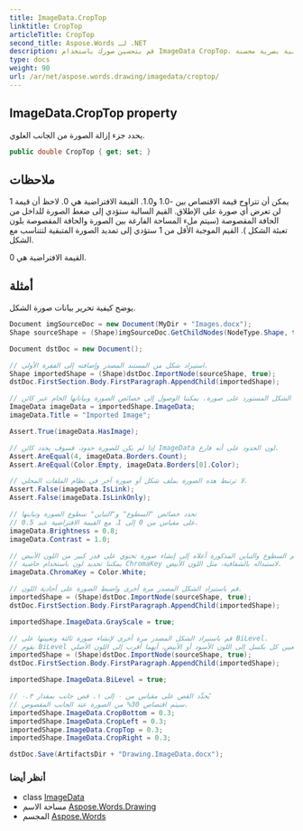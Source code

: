 ```yaml
---
title: ImageData.CropTop
linktitle: CropTop
articleTitle: CropTop
second_title: Aspose.Words لـ .NET
description: قم بتحسين صورك باستخدام ImageData CropTop، والتحكم في إزالة الصورة من الأعلى للحصول على تأطير مثالي وجاذبية بصرية محسنة.
type: docs
weight: 90
url: /ar/net/aspose.words.drawing/imagedata/croptop/
---
```

## ImageData.CropTop property

يحدد جزء إزالة الصورة من الجانب العلوي.

```csharp
public double CropTop { get; set; }
```

## ملاحظات

يمكن أن تتراوح قيمة الاقتصاص بين -1.0 و1.0. القيمة الافتراضية هي 0. لاحظ أن قيمة 1 لن تعرض أي صورة على الإطلاق. القيم السالبة ستؤدي إلى ضغط الصورة للداخل من الحافة المقصوصة (سيتم ملء المساحة الفارغة بين الصورة والحافة المقصوصة بلون تعبئة الشكل ). القيم الموجبة الأقل من 1 ستؤدي إلى تمديد الصورة المتبقية لتتناسب مع الشكل.

القيمة الافتراضية هي 0.

## أمثلة

يوضح كيفية تحرير بيانات صورة الشكل.

```csharp
Document imgSourceDoc = new Document(MyDir + "Images.docx");
Shape sourceShape = (Shape)imgSourceDoc.GetChildNodes(NodeType.Shape, true)[0];

Document dstDoc = new Document();

// استيراد شكل من المستند المصدر وإضافته إلى الفقرة الأولى.
Shape importedShape = (Shape)dstDoc.ImportNode(sourceShape, true);
dstDoc.FirstSection.Body.FirstParagraph.AppendChild(importedShape);

// يحتوي الشكل المستورد على صورة. يمكننا الوصول إلى خصائص الصورة وبياناتها الخام عبر كائن ImageData.
ImageData imageData = importedShape.ImageData;
imageData.Title = "Imported Image";

Assert.True(imageData.HasImage);

// إذا لم يكن للصورة حدود، فسوف يحدد كائن ImageData لون الحدود على أنه فارغ.
Assert.AreEqual(4, imageData.Borders.Count);
Assert.AreEqual(Color.Empty, imageData.Borders[0].Color);

// لا ترتبط هذه الصورة بملف شكل أو صورة آخر في نظام الملفات المحلي.
Assert.False(imageData.IsLink);
Assert.False(imageData.IsLinkOnly);

// تحدد خصائص "السطوع" و"التباين" سطوع الصورة وتباينها
// على مقياس من 0 إلى 1، مع القيمة الافتراضية عند 0.5.
imageData.Brightness = 0.8;
imageData.Contrast = 1.0;

// لقد أدت قيم السطوع والتباين المذكورة أعلاه إلى إنشاء صورة تحتوي على قدر كبير من اللون الأبيض.
// يمكننا تحديد لون باستخدام خاصية ChromaKey لاستبداله بالشفافية، مثل اللون الأبيض.
imageData.ChromaKey = Color.White;

// قم باستيراد الشكل المصدر مرة أخرى واضبط الصورة على أحادية اللون.
importedShape = (Shape)dstDoc.ImportNode(sourceShape, true);
dstDoc.FirstSection.Body.FirstParagraph.AppendChild(importedShape);

importedShape.ImageData.GrayScale = true;

// قم باستيراد الشكل المصدر مرة أخرى لإنشاء صورة ثالثة وتعيينها على BiLevel.
// يقوم BiLevel بتعيين كل بكسل إلى اللون الأسود أو الأبيض، أيهما أقرب إلى اللون الأصلي.
importedShape = (Shape)dstDoc.ImportNode(sourceShape, true);
dstDoc.FirstSection.Body.FirstParagraph.AppendChild(importedShape);

importedShape.ImageData.BiLevel = true;

// يُحدَّد القص على مقياس من ٠ إلى ١. قص جانب بمقدار ٠.٣
// سيتم اقتصاص 30% من الصورة عند الجانب المقصوص.
importedShape.ImageData.CropBottom = 0.3;
importedShape.ImageData.CropLeft = 0.3;
importedShape.ImageData.CropTop = 0.3;
importedShape.ImageData.CropRight = 0.3;

dstDoc.Save(ArtifactsDir + "Drawing.ImageData.docx");
```

### أنظر أيضا

* class [ImageData](../)
* مساحة الاسم [Aspose.Words.Drawing](../../../aspose.words.drawing/)
* المجسم [Aspose.Words](../../../)
